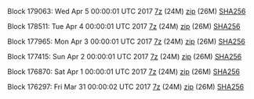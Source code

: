 Block 179063: Wed Apr  5 00:00:01 UTC 2017 [7z](https://transfer.sh/KgxKy/bootstrap.dat.20170405.7z) (24M) [zip](https://transfer.sh/abnFC/bootstrap.dat.20170405.zip) (26M) [SHA256](https://transfer.sh/7g6DK/sha256.txt)

Block 178511: Tue Apr  4 00:00:01 UTC 2017 [7z](https://transfer.sh/VJ20X/bootstrap.dat.20170404.7z) (24M) [zip](https://transfer.sh/VLPOE/bootstrap.dat.20170404.zip) (26M) [SHA256](https://transfer.sh/WjI70/sha256.txt)

Block 177965: Mon Apr  3 00:00:01 UTC 2017 [7z](https://transfer.sh/bV4rT/bootstrap.dat.20170403.7z) (24M) [zip](https://transfer.sh/vUTbb/bootstrap.dat.20170403.zip) (26M) [SHA256](https://transfer.sh/MA4j4/sha256.txt)

Block 177415: Sun Apr  2 00:00:01 UTC 2017 [7z](https://transfer.sh/LmqeJ/bootstrap.dat.20170402.7z) (24M) [zip](https://transfer.sh/Kk2aY/bootstrap.dat.20170402.zip) (26M) [SHA256](https://transfer.sh/mkOhH/sha256.txt)

Block 176870: Sat Apr  1 00:00:01 UTC 2017 [7z](https://transfer.sh/yzyGN/bootstrap.dat.20170401.7z) (24M) [zip](https://transfer.sh/emgWa/bootstrap.dat.20170401.zip) (26M) [SHA256](https://transfer.sh/12YXHD/sha256.txt)

Block 176297: Fri Mar 31 00:00:02 UTC 2017 [7z](https://transfer.sh/pOaIa/bootstrap.dat.20170331.7z) (24M) [zip](https://transfer.sh/siWGI/bootstrap.dat.20170331.zip) (26M) [SHA256](https://transfer.sh/Suz9w/sha256.txt)
